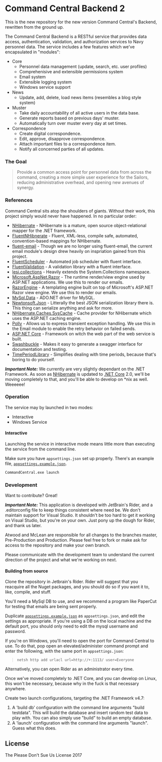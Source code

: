 # Command Central Backend 2

This is the new repository for the new version Command Central's Backend, rewritten from the ground up.
 
The Command Central Backend is a RESTful service that provides data access, authentication, validation, and
authorization services to Navy personnel data.  The service includes a few features which we've encapsulated in
"modules":

  - Core
    * Personnel data management (update, search, etc. user profiles)
    * Comprehenisive and extensible permissions system
    * Email system
    * Extensible logging system
    * Windows service support
  - News
    * Update, add, delete, load news items (resembles a blog style system)
  - Muster
    * Take daily accountability of all active users in the data base.
    * Generate reports based on previous days' muster.
    * Automatically turn over muster every day at set times.
  - Correspondence
    * Create digital correspondence.
    * Edit, approve, disapprove correspondence.
    * Attach important files to a correspondence item.
    * Notify all concerned parties of all updates.
    
### The Goal 

> Provide a common access point for personnel data from across the command, creating a more simple user experience for the Sailors, reducing administrative overhead, and opening new avenues of synergy.

### References

Command Central sits atop the shoulders of giants.  Without their work, this project simply would never have happened.  In no particular order:

* [NHibernate] - NHibernate is a mature, open source object-relational mapper for the .NET framework. 
* [FluentNHibnerate] - Fluent, XML-less, compile safe, automated, convention-based mappings for NHibernate.
* [fluent-email] - Though we are no longer using fluent-email, the current email module's design drew heavily on inspriation gained from this project.
* [FluentScheduler] - Automated job scheduler with fluent interface.
* [FluentValidation] - A validation library with a fluent interface.
* [lesi.collections] - Heavily extends the System.Collections namespace.
* [Microsoft.AspNet.Razor] - The runtime render/view engine used by ASP.NET applications.  We use this to render our emails.
* [RazorEngine] - A templating engine built on top of Microsoft's ASP.NET Razor view engine.  We use this to render our emails.
* [MySql.Data] - ADO.NET driver for MySQL.
* [Newtonsoft.Json] - Litterally the best JSON serialization library there is.  This thing can serialize anything and ask for more.
* [NHibernate.Caches.SysCache] - Cache provider for NHibernate which uses the ASP.NET caching engine.
* [Polly] - Allows us to express transient exception handling.  We use this in the Email module to enable the retry behavior on failed sends.
* [ASP.NET Core] - Framework on witch the web part of the web service is built.
* [Swashbuckle] - Makes it easy to generate a swagger interface for documentation and testing.
* [TimePeriodLibrary] - Simplifies dealing with time periods, because that's boring to do yourself.

__*Important Note:*__ We currently are very slightly dependant on the .NET Framework. As soon as [NHibernate] is updated
to [.NET Core] 2.0, we'll be moving completely to that, and you'll be able to develop on *nix as well. Weeeeee!

### Operation

The service may by launched in two modes:
* Interactive
* Windows Service

#### Interactive

Launching the service in interactive mode means little more than executing the service from the command line. 

Make sure you have `appsettings.json` set up properly. There's an example file,
[`appsettings.example.json`](CommandCentral/appsettings.example.json).

```sh
CommandCentral.exe launch
```

### Development

Want to contribute? Great!

__*Important Note:*__ This application is developed with JetBrain's Rider, and a .editorconfig file to keep things
consistent where need be. We don't maintain support for Visual Studio. It shouldn't be too hard to get it working on
Visual Studio, but you're on your own. Just pony up the dough for Rider, and thank us later.

Atwood and McLean are responsible for all changes to the branches master, Pre-Production and Production.  Please feel free to fork or make ask for access to the repository and make your own branch.

Please communicate with the development team to understand the current direction of the project and what we're working on next.

#### Building from source

Clone the repository in Jetbrain's Rider. Rider will suggest that you reacquire all the Nuget packages, and you should
do so if you want it to, like, compile, and stuff.

You'll need a MySql DB to use, and we recommend a program like PaperCut for testing that emails are being sent properly.

Duplicate [`appsettings.example.json`](CommandCentral/appsettings.example.json) as `appsettings.json`, and edit the
settings as appropriate. If you're using a DB on the local machine and the default port, you should only need to edit
the mysql username and password.

If you're on Windows, you'll need to open the port for Command Central to use. To do that, pop open an
elevated/administer command prompt and enter the following, with the same port in `appsettings.json`:

>```netsh http add urlacl url=http://+:1113/ user=Everyone```

Alternatively, you can open Rider as an administrator every time.

Once we've moved completely to .NET Core, and you can develop on Linux, this won't be necessary, because why in the fuck
is that necessary anywhere.

Create two launch configurations, targeting the .NET Framework v4.7:
  1. A 'build db' configuration with the command line arguments "build testdata". This will build the database and
  insert random test data to play with. You can also simply use "build" to build an empty database.
  2. A 'launch' configuration with the command line arguments "launch". Guess what this does.

 
License
----

The Please Don't Sue Us License 2017

[//]: # (These are reference links used in the body of this note and get stripped out when the markdown processor does its job. There is no need to format nicely because it shouldn't be seen. Thanks SO - http://stackoverflow.com/questions/4823468/store-comments-in-markdown-syntax)

[NHibernate]: <http://nhibernate.info/>
[FluentNHibnerate]: <http://www.fluentnhibernate.org/>
[CommandLineParser]: <https://github.com/gsscoder/commandline>
[fluent-email]: <https://github.com/lukencode/FluentEmail>
[FluentScheduler]: <https://github.com/fluentscheduler/FluentScheduler>
[FluentValidation]: <https://github.com/JeremySkinner/FluentValidation>
[lesi.collections]: <https://github.com/nhibernate/iesi.collections>
[Microsoft.AspNet.Razor]: <https://www.nuget.org/packages/microsoft.aspnet.razor/>
[RazorEngine]: <https://github.com/Antaris/RazorEngine>
[MySql.Data]: <http://dev.mysql.com/downloads/connector/net/>
[Newtonsoft.Json]: <https://github.com/JamesNK/Newtonsoft.Json>
[NHibernate.Caches.SysCache]: <https://github.com/diegose/NHibernate.Diegose>
[Polly]: <https://github.com/App-vNext/Polly>
[ASP.NET Core]: <https://github.com/aspnet/Home>
[Swashbuckle]: <https://github.com/domaindrivendev/Swashbuckle>
[TimePeriodLibrary]: <https://github.com/Giannoudis/TimePeriodLibrary>
[.NET Core]: <https://github.com/dotnet/core>
